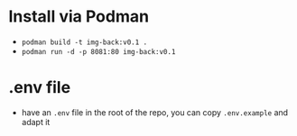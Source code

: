 # Install via Podman
- `podman build -t img-back:v0.1 .` 
- `podman run -d -p 8081:80 img-back:v0.1`

# .env file
- have an `.env` file in the root of the repo, you can copy `.env.example` and adapt it